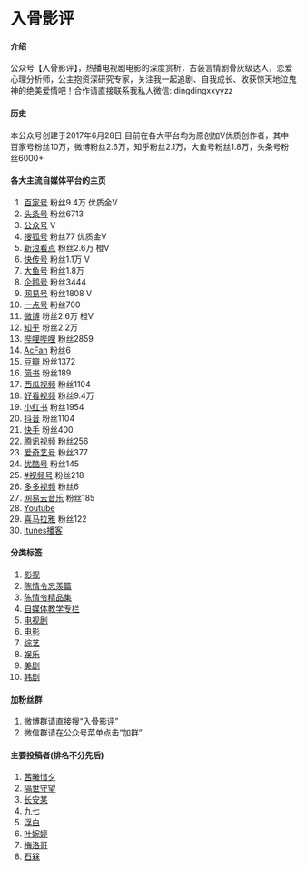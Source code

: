 # 入骨影评

#### 介绍
公众号【入骨影评】，热播电视剧电影的深度赏析，古装言情剧骨灰级达人，恋爱心理分析师，公主抱资深研究专家，关注我一起追剧、自我成长、收获惊天地泣鬼神的绝美爱情吧！合作请直接联系我私人微信: dingdingxxyyzz

#### 历史
本公众号创建于2017年6月28日,目前在各大平台均为原创加V优质创作者，其中百家号粉丝10万，微博粉丝2.6万，知乎粉丝2.1万，大鱼号粉丝1.8万，头条号粉丝6000+


#### 各大主流自媒体平台的主页

1.  [百家号](https://author.baidu.com/home/1571458584157545)  粉丝9.4万 优质金V
2.  [头条号](https://www.toutiao.com/c/user/62633358611/#mid=1571456146362369) 粉丝6713
3.  [公众号](https://mp.weixin.qq.com/mp/appmsgalbum?__biz=MzU5OTEzNjY4OQ==&action=getalbum&album_id=1715602345293561857) V
4.  [搜狐号](https://mp.sohu.com/profile?xpt=bG91c2kyQHNvaHUuY29t) 粉丝77 优质金V
5.  [新浪看点](https://k.sina.cn/media_m_1729793.html) 粉丝2.6万 橙V
6.  [快传号](https://www.360kuai.com/pc/zmt?id=179525112#article) 粉丝1.1万 V
7.  [大鱼号](https://a.mp.uc.cn/media.html?uc_param_str=frdnsnpfvecpntnwprdssskt&mid=aa9d2ba4ff0f41b7be878f2a57f08d07) 粉丝1.8万
8.  [企鹅号](https://media.om.qq.com/author?id=Mi98P-Y7er_8IQCLSvNv3QCw0) 粉丝3444
9.  [网易号](https://c.m.163.com/news/sub/T1499052557801.html) 粉丝1808 V
10. [一点号](https://www.yidianzixun.com/channel/m481787) 粉丝700
11. [微博](https://www.weibo.com/p/1005052851781302/wenzhang?tabtype=article) 粉丝2.6万 橙V
12. [知乎](https://www.zhihu.com/people/ruguyingping/posts) 粉丝2.2万
13. [哔哩哔哩](https://space.bilibili.com/1450300) 粉丝2859
14. [AcFan](https://www.acfun.cn/u/14440889) 粉丝6
15. [豆瓣](https://www.douban.com/people/lousi/) 粉丝1372
16. [简书](https://www.jianshu.com/u/05b15afb7cf9) 粉丝189
17. [西瓜视频](https://www.ixigua.com/home/3211022235612591/) 粉丝1104
18. [好看视频](https://haokan.baidu.com/author/1571458584157545) 粉丝9.4万
19. [小红书](https://www.xiaohongshu.com/user/profile/5744eecc50c4b4015f51194c) 粉丝1954
20. [抖音](https://www.douyin.com/user/MS4wLjABAAAAPDqAI6WgltTcsPoioaYMB9b_z9M072vq0dd1oVv8dSw) 粉丝1104
21. [快手](https://v.kuaishouapp.com/s/hOIlTIB8) 粉丝400
22. [腾讯视频](https://v.qq.com/biu/creator/home?vcuid=9000226789) 粉丝256
23. [爱奇艺号](https://mp.iqiyi.com/h5/space/1010851961/dailyTrend) 粉丝377
24. [优酷号](https://m.youku.com/profile?uid=UMTMwODE2NzU2OA==&callApp=1) 粉丝145
25. [#视频号](https://mp.weixin.qq.com/mp/appmsgalbum?__biz=MzU5OTEzNjY4OQ==&action=getalbum&album_id=1557604433729994753) 粉丝218
26. [多多视频](https://mobile.yangkeduo.com/fyxmkief.html?page_key=1&_pdd_fs=1&target_uid=3816966693) 粉丝6
27. [网易云音乐](https://music.163.com/#/user/home?id=717909) 粉丝185
28. [Youtube](https://www.youtube.com/channel/UCCROs8lXbFvy4sSnOU3LxrQ)
29. [喜马拉雅](https://www.ximalaya.com/zhubo/1048779) 粉丝122
30. [itunes播客](http://rss.lizhi.fm/rss/158709672.xml)

#### 分类标签

1.  [影视](https://mp.weixin.qq.com/mp/appmsgalbum?__biz=MzU5OTEzNjY4OQ==&action=getalbum&album_id=1715602345293561857)
2.  [陈情令忘羡篇](https://mp.weixin.qq.com/mp/appmsgalbum?__biz=MzU5OTEzNjY4OQ==&action=getalbum&album_id=1302546652204597248)
3.  [陈情令精品集](https://mp.weixin.qq.com/mp/appmsgalbum?__biz=MzU5OTEzNjY4OQ==&action=getalbum&album_id=1302589274168197120)
4.  [自媒体教学专栏](https://mp.weixin.qq.com/mp/appmsgalbum?__biz=MzU5OTEzNjY4OQ==&action=getalbum&album_id=1549547427186130948)
5.  [电视剧](https://mp.weixin.qq.com/mp/appmsgalbum?__biz=MzU5OTEzNjY4OQ==&action=getalbum&album_id=1302559377907482624)
6.  [电影](https://mp.weixin.qq.com/mp/appmsgalbum?__biz=MzU5OTEzNjY4OQ==&action=getalbum&album_id=1312448474440499200)
7.  [综艺](https://mp.weixin.qq.com/mp/appmsgalbum?__biz=MzU5OTEzNjY4OQ==&action=getalbum&album_id=1318228364804718592)
8.  [娱乐](https://mp.weixin.qq.com/mp/appmsgalbum?__biz=MzU5OTEzNjY4OQ==&action=getalbum&album_id=1737186150462570498)
9.  [美剧](https://mp.weixin.qq.com/mp/appmsgalbum?__biz=MzU5OTEzNjY4OQ==&action=getalbum&album_id=1732572478507368448)
10. [韩剧](https://mp.weixin.qq.com/mp/appmsgalbum?__biz=MzU5OTEzNjY4OQ==&action=getalbum&album_id=1732562497439580169)

#### 加粉丝群

1.  微博群请直接搜“入骨影评”
2.  微信群请在公众号菜单点击“加群”

#### 主要投稿者(排名不分先后)

1.  [茜曦惜夕](https://weibo.com/heruqian)
2.  [隔世守望](https://www.douban.com/people/204031023/notes)
3.  [长安某](https://mp.weixin.qq.com/mp/appmsgalbum?__biz=MzU5OTEzNjY4OQ==&action=getalbum&album_id=1302542107525218305)
4.  [九七](https://mp.weixin.qq.com/mp/appmsgalbum?__biz=MzU5OTEzNjY4OQ==&action=getalbum&album_id=1735133566230904835)
5.  [浮白](https://mp.weixin.qq.com/mp/appmsgalbum?__biz=MzU5OTEzNjY4OQ==&action=getalbum&album_id=1732552492061605895)
6.  [叶婉婷](https://mp.weixin.qq.com/mp/appmsgalbum?__biz=MzU5OTEzNjY4OQ==&action=getalbum&album_id=1804084711321812993)
7.  [梅洛哥](https://mp.weixin.qq.com/mp/appmsgalbum?__biz=MzU5OTEzNjY4OQ==&action=getalbum&album_id=1727304447229214720)
8.  [石槑](https://mp.weixin.qq.com/mp/appmsgalbum?__biz=MzU5OTEzNjY4OQ==&action=getalbum&album_id=1717148730014875650)
